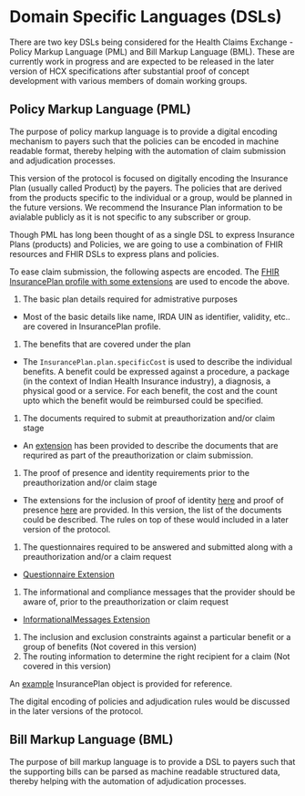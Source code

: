 # Domain Specific Languages (DSLs)

There are two key DSLs being considered for the Health Claims Exchange - Policy Markup Language (PML) and Bill Markup Language (BML). These are currently work in progress and are expected to be released in the later version of HCX specifications after substantial proof of concept development with various members of domain working groups.

## Policy Markup Language (PML)

The purpose of policy markup language is to provide a digital encoding mechanism to payers such that the policies can be encoded in machine readable format, thereby helping with the automation of claim submission and adjudication processes.

This version of the protocol is focused on digitally encoding the Insurance Plan (usually called Product) by the payers. The policies that are derived from the products specific to the individual or a group, would be planned in the future versions. We recommend the Insurance Plan information to be avialable publicly as it is not specific to any subscriber or group.

Though PML has long been thought of as a single DSL to express Insurance Plans (products) and Policies, we are going to use a combination of FHIR resources and FHIR DSLs to express plans and policies.

To ease claim submission, the following aspects are encoded. The [FHIR InsurancePlan profile with some extensions](https://gist.github.com/gopi-vitraya/7c1a3a8526a64487fe04a91b17927b24#file-hcx-insuranceplan-json) are used to encode the above.

1. The basic plan details required for admistrative purposes

* Most of the basic details like name, IRDA UIN as identifier, validity, etc.. are covered in InsurancePlan profile.

1. The benefits that are covered under the plan

* The `InsurancePlan.plan.specificCost` is used to describe the individual benefits. A benefit could be expressed against a procedure, a package (in the context of Indian Health Insurance industry), a diagnosis, a physical good or a service. For each benefit, the cost and the count upto which the benefit would be reimbursed could be specified.

1. The documents required to submit at preauthorization and/or claim stage

* An [extension](https://gist.github.com/gopi-vitraya/7c1a3a8526a64487fe04a91b17927b24#file-hcx-investigations-extension-json) has been provided to describe the documents that are requrired as part of the preauthorization or claim submission.

1. The proof of presence and identity requirements prior to the preauthorization and/or claim stage

* The extensions for the inclusion of proof of identity [here](https://gist.github.com/gopi-vitraya/7c1a3a8526a64487fe04a91b17927b24#file-hcx-poid-extension-json) and proof of presence [here](https://gist.github.com/gopi-vitraya/7c1a3a8526a64487fe04a91b17927b24#file-hcx-popr-extension-json) are provided. In this version, the list of the documents could be described. The rules on top of these would included in a later version of the protocol.

1. The questionnaires required to be answered and submitted along with a preauthorization and/or a claim request

* [Questionnaire Extension](https://gist.github.com/gopi-vitraya/7c1a3a8526a64487fe04a91b17927b24#file-hcx-questionnaires-extension-json)

1. The informational and compliance messages that the provider should be aware of, prior to the preauthorization or claim request

* [InformationalMessages Extension](https://gist.github.com/gopi-vitraya/7c1a3a8526a64487fe04a91b17927b24#file-hcx-questionnaires-extension-json)

1. The inclusion and exclusion constraints against a particular benefit or a group of benefits (Not covered in this version)
2. The routing information to determine the right recipient for a claim (Not covered in this version)

An [example](https://gist.github.com/gopi-vitraya/c55fafdd6f932e4fdbf00b79bda9f71a) InsurancePlan object is provided for reference.

The digital encoding of policies and adjudication rules would be discussed in the later versions of the protocol.

## Bill Markup Language (BML)

The purpose of bill markup language is to provide a DSL to payers such that the supporting bills can be parsed as machine readable structured data, thereby helping with the automation of adjudication processes.
